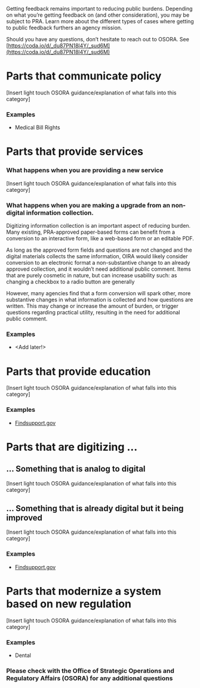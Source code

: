 Getting feedback remains important to reducing public burdens. Depending on what you’re getting feedback on (and other consideration), you may be subject to PRA. Learn more about the different types of cases where getting to public feedback furthers an agency mission.

Should you have any questions, don’t hesitate to reach out to OSORA. See [https://coda.io/d/_du87PN18l4Y/_sud6M](https://coda.io/d/_du87PN18l4Y/_sud6M) 

# Parts that communicate policy

[Insert light touch OSORA guidance/explanation of what falls into this category]

### Examples

- Medical Bill Rights

# Parts that provide services 

### What happens when you are providing a new service

[Insert light touch OSORA guidance/explanation of what falls into this category]

### What happens when you are making a upgrade from an non-digital information collection.

Digitizing information collection is an important aspect of reducing burden.  Many existing, PRA-approved paper-based forms can benefit from a conversion to an interactive form, like a web-based form or an editable PDF.

As long as the approved form fields and questions are not changed and the digital materials collects the same information, OIRA would likely consider conversion to an electronic format a non-substantive change to an already approved collection, and it wouldn’t need additional public comment. Items that are purely cosmetic in nature, but can increase usability such: as changing a checkbox to a radio button are generally 

However, many agencies find that a form conversion will spark other, more substantive changes in what information is collected and how questions are written. This may change or increase the amount of burden, or trigger questions regarding practical utility, resulting in the need for additional public comment.

### Examples

- <Add later!>

# Parts that provide education 

[Insert light touch OSORA guidance/explanation of what falls into this category]

### Examples

- [Findsupport.gov](Findsupport.gov) 

# Parts that are digitizing ...

## ... Something that is analog to digital

[Insert light touch OSORA guidance/explanation of what falls into this category]

## ... Something that is already digital but it being improved

[Insert light touch OSORA guidance/explanation of what falls into this category]

### Examples

- [Findsupport.gov](Findsupport.gov) 

# Parts that modernize a system based on new regulation

[Insert light touch OSORA guidance/explanation of what falls into this category]

### Examples

- Dental



### Please check with the Office of Strategic Operations and Regulatory Affairs (OSORA) for any additional questions

